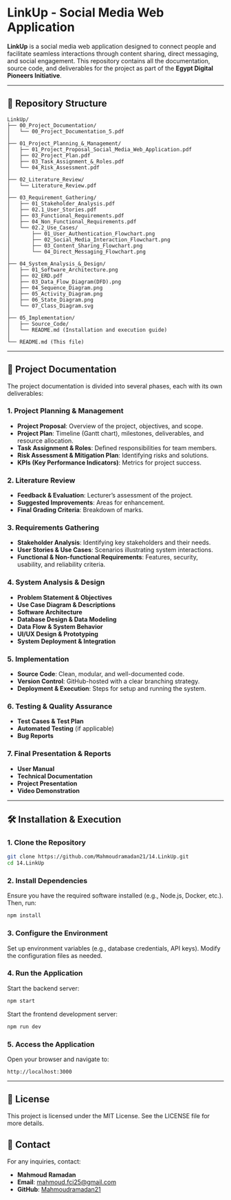 # LinkUp - Social Media Web Application

**LinkUp** is a social media web application designed to connect people and facilitate seamless interactions through content sharing, direct messaging, and social engagement. This repository contains all the documentation, source code, and deliverables for the project as part of the **Egypt Digital Pioneers Initiative**.

---

## 📂 Repository Structure

```
LinkUp/
├── 00_Project_Documentation/
│   └── 00_Project_Documentation_5.pdf
│
├── 01_Project_Planning_&_Management/
│   ├── 01_Project_Proposal_Social_Media_Web_Application.pdf
│   ├── 02_Project_Plan.pdf
│   ├── 03_Task_Assignment_&_Roles.pdf
│   └── 04_Risk_Assessment.pdf
│
├── 02_Literature_Review/
│   └── Literature_Review.pdf
│
├── 03_Requirement_Gathering/
│   ├── 01_Stakeholder_Analysis.pdf
│   ├── 02.1_User_Stories.pdf
│   ├── 03_Functional_Requirements.pdf
│   ├── 04_Non_Functional_Requirements.pdf
│   └── 02.2_Use_Cases/
│       ├── 01_User_Authentication_Flowchart.png
│       ├── 02_Social_Media_Interaction_Flowchart.png
│       ├── 03_Content_Sharing_Flowchart.png
│       └── 04_Direct_Messaging_Flowchart.png
│
├── 04_System_Analysis_&_Design/
│   ├── 01_Software_Architecture.png
│   ├── 02_ERD.pdf
│   ├── 03_Data_Flow_Diagram(DFD).png
│   ├── 04_Sequence_Diagram.png
│   ├── 05_Activity_Diagram.png
│   ├── 06_State_Diagram.png
│   └── 07_Class_Diagram.svg
│
├── 05_Implementation/
│   ├── Source_Code/
│   └── README.md (Installation and execution guide)
│
└── README.md (This file)
```

---

## 📄 Project Documentation

The project documentation is divided into several phases, each with its own deliverables:

### 1. **Project Planning & Management**

- **Project Proposal**: Overview of the project, objectives, and scope.
- **Project Plan**: Timeline (Gantt chart), milestones, deliverables, and resource allocation.
- **Task Assignment & Roles**: Defined responsibilities for team members.
- **Risk Assessment & Mitigation Plan**: Identifying risks and solutions.
- **KPIs (Key Performance Indicators)**: Metrics for project success.

### 2. **Literature Review**

- **Feedback & Evaluation**: Lecturer’s assessment of the project.
- **Suggested Improvements**: Areas for enhancement.
- **Final Grading Criteria**: Breakdown of marks.

### 3. **Requirements Gathering**

- **Stakeholder Analysis**: Identifying key stakeholders and their needs.
- **User Stories & Use Cases**: Scenarios illustrating system interactions.
- **Functional & Non-functional Requirements**: Features, security, usability, and reliability criteria.

### 4. **System Analysis & Design**

- **Problem Statement & Objectives**
- **Use Case Diagram & Descriptions**
- **Software Architecture**
- **Database Design & Data Modeling**
- **Data Flow & System Behavior**
- **UI/UX Design & Prototyping**
- **System Deployment & Integration**

### 5. **Implementation**

- **Source Code**: Clean, modular, and well-documented code.
- **Version Control**: GitHub-hosted with a clear branching strategy.
- **Deployment & Execution**: Steps for setup and running the system.

### 6. **Testing & Quality Assurance**

- **Test Cases & Test Plan**
- **Automated Testing** (if applicable)
- **Bug Reports**

### 7. **Final Presentation & Reports**

- **User Manual**
- **Technical Documentation**
- **Project Presentation**
- **Video Demonstration**

---

## 🛠️ Installation & Execution

### 1. Clone the Repository

```bash
git clone https://github.com/Mahmoudramadan21/14.LinkUp.git
cd 14.LinkUp
```

### 2. Install Dependencies

Ensure you have the required software installed (e.g., Node.js, Docker, etc.). Then, run:

```bash
npm install
```

### 3. Configure the Environment

Set up environment variables (e.g., database credentials, API keys). Modify the configuration files as needed.

### 4. Run the Application

Start the backend server:

```bash
npm start
```

Start the frontend development server:

```bash
npm run dev
```

### 5. Access the Application

Open your browser and navigate to:

```
http://localhost:3000
```

---

## 📜 License

This project is licensed under the MIT License. See the LICENSE file for more details.

## 📧 Contact

For any inquiries, contact:

- **Mahmoud Ramadan**
- **Email**: mahmoud.fci25@gmail.com
- **GitHub**: [Mahmoudramadan21](https://github.com/Mahmoudramadan21)
